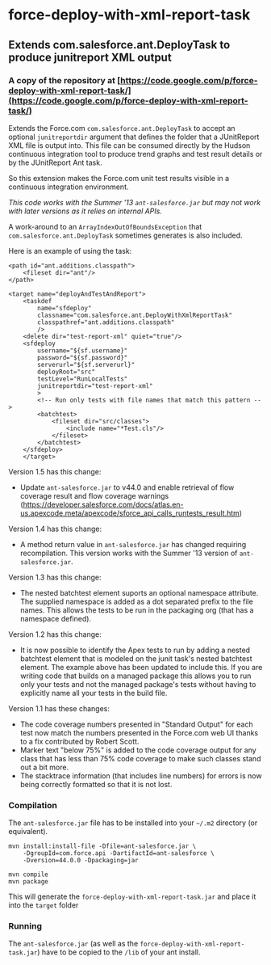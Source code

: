 # force-deploy-with-xml-report-task

## Extends com.salesforce.ant.DeployTask to produce junitreport XML output

### A copy of the repository at [https://code.google.com/p/force-deploy-with-xml-report-task/](https://code.google.com/p/force-deploy-with-xml-report-task/)

Extends the Force.com `com.salesforce.ant.DeployTask` to accept an optional `junitreportdir` argument that defines the folder that a JUnitReport XML file is output into. This file can be consumed directly by the Hudson continuous integration tool to produce trend graphs and test result details or by the JUnitReport Ant task.

So this extension makes the Force.com unit test results visible in a continuous integration environment.

*This code works with the Summer '13 `ant-salesforce.jar` but may not work with later versions as it relies on internal APIs.*

A work-around to an `ArrayIndexOutOfBoundsException` that `com.salesforce.ant.DeployTask` sometimes generates is also included.

Here is an example of using the task:

    <path id="ant.additions.classpath">
        <fileset dir="ant"/>
    </path>

    <target name="deployAndTestAndReport">
        <taskdef
            name="sfdeploy"
            classname="com.salesforce.ant.DeployWithXmlReportTask"
            classpathref="ant.additions.classpath"
            />
        <delete dir="test-report-xml" quiet="true"/>
        <sfdeploy
            username="${sf.username}"
            password="${sf.password}"
            serverurl="${sf.serverurl}"
            deployRoot="src"
            testLevel="RunLocalTests"
            junitreportdir="test-report-xml"
            >
            <!-- Run only tests with file names that match this pattern -->
            <batchtest>
                <fileset dir="src/classes">
                    <include name="*Test.cls"/>
                </fileset>
            </batchtest>
        </sfdeploy>
        </target>

Version 1.5 has this change:

* Update `ant-salesforce.jar` to v44.0 and enable retrieval of flow coverage result and flow coverage warnings (https://developer.salesforce.com/docs/atlas.en-us.apexcode.meta/apexcode/sforce_api_calls_runtests_result.htm)

Version 1.4 has this change:

* A method return value in `ant-salesforce.jar` has changed requiring recompilation. This version works with the Summer '13 version of `ant-salesforce.jar`.

Version 1.3 has this change:

* The nested batchtest element suports an optional namespace attribute. The supplied namespace is added as a dot separated prefix to the file names. This allows the tests to be run in the packaging org (that has a namespace defined).

Version 1.2 has this change:

* It is now possible to identify the Apex tests to run by adding a nested batchtest element that is modeled on the junit task's nested batchtest element. The example above has been updated to include this. If you are writing code that builds on a managed package this allows you to run only your tests and not the managed package's tests without having to explicitly name all your tests in the build file.

Version 1.1 has these changes:

* The code coverage numbers presented in "Standard Output" for each test now match the numbers presented in the Force.com web UI thanks to a fix contributed by Robert Scott.
* Marker text "below 75%" is added to the code coverage output for any class that has less than 75% code coverage to make such classes stand out a bit more.
* The stacktrace information (that includes line numbers) for errors is now being correctly formatted so that it is not lost.

### Compilation

The `ant-salesforce.jar` file has to be installed into your `~/.m2` directory (or equivalent).

    mvn install:install-file -Dfile=ant-salesforce.jar \
        -DgroupId=com.force.api -DartifactId=ant-salesforce \
        -Dversion=44.0.0 -Dpackaging=jar

    mvn compile
    mvn package

This will generate the `force-deploy-with-xml-report-task.jar` and place it into the `target` folder

### Running

The `ant-salesforce.jar` (as well as the `force-deploy-with-xml-report-task.jar`) have to be copied to the `/lib` of your ant install.

